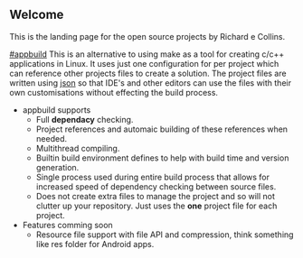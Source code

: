 ## Welcome
This is the landing page for the open source projects by Richard e Collins.

[#appbuild](https://hamandeggs.github.io/appbuild/)
This is an alternative to using make as a tool for creating c/c++ applications in Linux. It uses just one configuration for per project which can reference other projects files to create a solution. The project files are written using [json](http://json.org/) so that IDE's and other editors can use the files with their own customisations without effecting the build process.

* appbuild supports
  * Full **dependacy** checking.
  * Project references and automaic building of these references when needed.
  * Multithread compiling.
  * Builtin build environment defines to help with build time and version generation.
  * Single process used during entire build process that allows for increased speed of dependency checking between source files.
  * Does not create extra files to manage the project and so will not clutter up your repository. Just uses the **one** project file for each project.
* Features comming soon
  * Resource file support with file API and compression, think something like res folder for Android apps.


